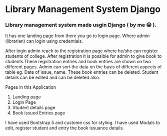 # Library Management System Django
<h3>Library management system made usgin Django ( by me &#128513; ).</h3>
<p>It has one landing page from there you go to login page. Where admin (librarian) can login using credentials.</p>
<p>After login admin reach to the registration page where he/she can register students of college. After registration it is possible for admin to give book to students.These registration entries and book entries are shown on two different pages. Admin can sort the data on the basis of different aspects of table eg. Date of issue, name. These book entries can be deleted. Student details can be edited and can be deleted also.</p>
Pages in this Application
<ol>
<li>Landing page</li>
<li>Login Page</li>
<li>Student details page</li>
<li>Book issued Entries page</li>
</ol>

<p>I have used Bootstrap 5 and custome css for styling. I have used Modals to edit, register student and entry the book issuance details.</p>

